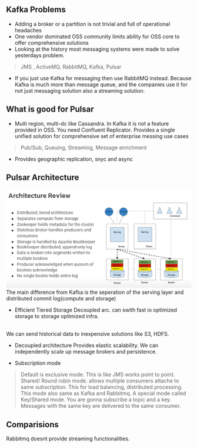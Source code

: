 ## Kafka Problems
* Adding a broker or a partition is not trivial and full of operational headaches
* One vendor dominated OSS community limits ability for OSS core to offer comprehensive solutions
* Looking at the history most messaging systems were made to solve yesterdays problem.
> JMS , ActiveMQ, RabbitMQ, Kafka, Pulsar 
* If you just use Kafka for messaging then use RabbitMQ instead. Because Kafka is much more than message queue,
and the companies use it for not just messaging solution also a streaming solution.

## What is good for Pulsar
* Multi region, multi-dc like Cassandra. In Kafka it is not a feature provided in OSS. You need Confluent Replicator.
Provides a single unified solution for comprehensive set of enterprise messing use cases
> Pub/Sub, Queuing, Streaming, Message enrichment
* Provides geographic replication, snyc and async


## Pulsar Architecture
![alt text](images/17.PNG)
The main difference from Kafka is the seperation of the serving layer and distributed commit log(compute and storage)

* Efficient Tiered Storage
Decoupled arc. can swith fast io optimized storage to storage optimized infra.
<br>
We can send historical data to inexpensive solutions like S3, HDFS.

* Decoupled architecture
Provides elastic scalability. We can independently scale up message brokers and persistence.

* Subscription mode
> Default is exclusive mode. This is like JMS works point to point.
> Shared/ Round robin mode. allows multiple consumers attache to same subscription. This for load balancing, distributed
processing. This mode also same as Kafka and Rabbitmq.
> A special mode called Key/Shared mode. You are gonna subscribe a topic and a key. Messages with the same key are delivered
to the same consumer.

## Comparisions
Rabbitmq doesnt provide streaming functionalities.
